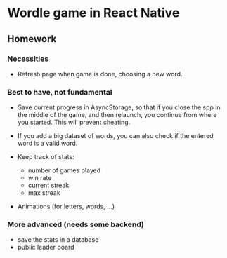 # Wordle game in React Native

## Homework
### Necessities
- Refresh page when game is done, choosing a new word.

### Best to have, not fundamental
- Save current progress in AsyncStorage, so that if you close the spp in the middle of the game, and then relaunch, you continue from where you started. This will prevent cheating.

- If you add a big dataset of words, you can also check if the entered word is a valid word.

- Keep track of stats:
    - number of games played
    - win rate
    - current streak
    - max streak

- Animations (for letters, words, ...)

### More advanced (needs some backend)
- save the stats in a database
- public leader board